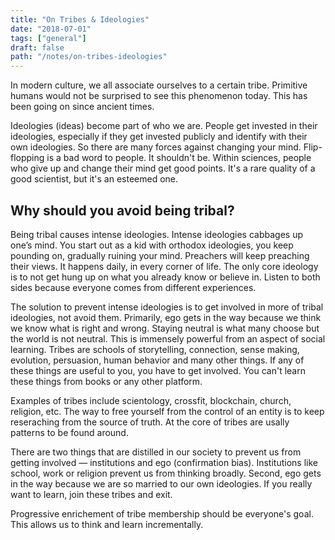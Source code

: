 ```yaml
---
title: "On Tribes & Ideologies"
date: "2018-07-01"
tags: ["general"]
draft: false
path: "/notes/on-tribes-ideologies"
---
```


In modern culture, we all associate ourselves to a certain tribe. Primitive humans would not be surprised to see this phenomenon today. This has been going on since ancient times.

Ideologies (ideas) become part of who we are. People get invested in their ideologies, especially if they get invested publicly and identify with their own ideologies. So there are many forces against changing your mind. Flip-flopping is a bad word to people. It shouldn't be. Within sciences, people who give up and change their mind get good points. It's a rare quality of a good scientist, but it's an esteemed one.

## Why should you avoid being tribal?
Being tribal causes intense ideologies. Intense ideologies cabbages up one’s mind. You start out as a kid with orthodox ideologies, you keep pounding on, gradually ruining your mind. Preachers will keep preaching their views. It happens daily, in every corner of life. The only core ideology is to not get hung up on what you already know or believe in. Listen to both sides because everyone comes from different experiences.

The solution to prevent intense ideologies is to get involved in more of tribal ideologies, not avoid them. Primarily, ego gets in the way because we think we know what is right and wrong. Staying neutral is what many choose but the world is not neutral. This is immensely powerful from an aspect of social learning. Tribes are schools of storytelling, connection, sense making, evolution, persuasion, human behavior and many other things. If any of these things are useful to you, you have to get involved. You can't learn these things from books or any other platform.

Examples of tribes include scientology, crossfit, blockchain, church, religion, etc. The way to free yourself from the control of an entity is to keep reseraching from the source of truth. At the core of tribes are usally patterns to be found around.

There are two things that are distilled in our society to prevent us from getting involved — institutions and ego (confirmation bias). Institutions like school, work or religion prevent us from thinking broadly. Second, ego gets in the way because we are so married to our own ideologies. If you really want to learn, join these tribes and exit.

Progressive enrichement of tribe membership should be everyone's goal. This allows us to think and learn incrementally.